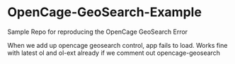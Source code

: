 # OpenCage-GeoSearch-Example
Sample Repo for reproducing the OpenCage GeoSearch Error

When we add up opencage geosearch control, app fails to load.
Works fine with latest ol and ol-ext already if we comment out opencage-geosearch
